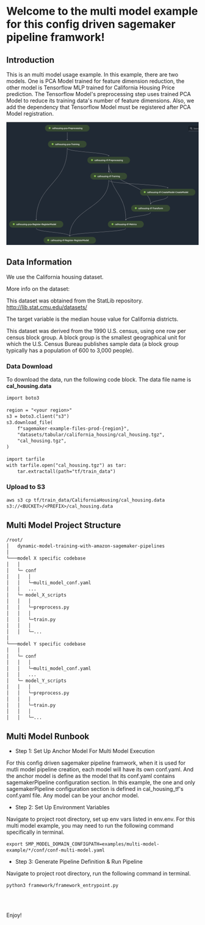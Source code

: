# Welcome to the multi model example for this config driven sagemaker pipeline framwork!

## Introduction
This is an multi model usage example. In this example, there are two models. One is PCA Model trained for feature dimension reduction, the other model is Tensorflow MLP trained for California Housing Price prediction. The Tensorflow Model's preprocessing step uses trained PCA Model to reduce its training data's number of feature dimensions. Also, we add the dependency that Tensorflow Model must be registered after PCA Model registration.

![Mutli-Model-Pipeline-DAG](./dag.png)

## Data Information
We use the California housing dataset.

More info on the dataset:

This dataset was obtained from the StatLib repository. http://lib.stat.cmu.edu/datasets/

The target variable is the median house value for California districts.

This dataset was derived from the 1990 U.S. census, using one row per census block group. A block group is the smallest geographical unit for which the U.S. Census Bureau publishes sample data (a block group typically has a population of 600 to 3,000 people).

### Data Download
To download the data, run the following code block. The data file name is **cal_housing.data**
```
import boto3

region = "<your region>"
s3 = boto3.client("s3")
s3.download_file(
    f"sagemaker-example-files-prod-{region}",
    "datasets/tabular/california_housing/cal_housing.tgz",
    "cal_housing.tgz",
)

import tarfile
with tarfile.open("cal_housing.tgz") as tar:
    tar.extractall(path="tf/train_data")
```

### Upload to S3
```
aws s3 cp tf/train_data/CaliforniaHousing/cal_housing.data s3://<BUCKET>/<PREFIX>/cal_housing.data
```






## Multi Model Project Structure

```
/root/
│   dynamic-model-training-with-amazon-sagemaker-pipelines  
│
└───model X specific codebase 
│   │	
│   └─ conf
│   │	│   
│   │	└─multi_model_conf.yaml
│   │	...
│   └─ model_X_scripts
│   │	│
│   │	└─preprocess.py
│   │	│
│   │	└─train.py
│   │	│
│   │	└─...
│
└───model Y specific codebase 
│   │	
│   └─ conf
│   │	│   
│   │	└─multi_model_conf.yaml
│   │	...
│   └─ model_Y_scripts
│   │	│
│   │	└─preprocess.py
│   │	│
│   │	└─train.py
│   │	│
│   │	└─...
```
## Multi Model Runbook
- Step 1: Set Up Anchor Model For Multi Model Execution

For this config driven sagemaker pipeline framwork, when it is used for mutli model pipeline creation, each model will have its own conf.yaml. And the anchor model is define as the model that its conf.yaml contains sagemakerPipeline configuration section. In this example,  the one and only sagemakerPipeline configuration section is defined in cal_housing_tf's conf.yaml file. Any model can be your anchor model.

- Step 2: Set Up Environment Variables

Navigate to project root directory, set up env vars listed in env.env. For this multi model example, you may need to run the following command specifically in terminal.
```
export SMP_MODEL_DOMAIN_CONFIGPATH=examples/multi-model-example/*/conf/conf-multi-model.yaml
```
- Step 3: Generate Pipeline Definition & Run Pipeline

Navigate to project root directory, run the following command in terminal.
```
python3 framework/framework_entrypoint.py 
```
<br>
<br>


Enjoy!
